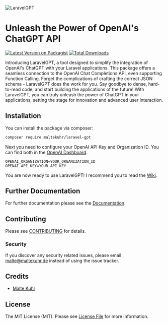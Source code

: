![LaravelGPT](https://github.com/maltekuhr/laravel-gpt/assets/80050109/21071831-78ba-4d0a-9911-f19f5a174e0b)
# Unleash the Power of OpenAI's ChatGPT API
[![Latest Version on Packagist](https://img.shields.io/packagist/v/maltekuhr/laravel-gpt.svg?style=flat-square)](https://packagist.org/packages/maltekuhr/laravel-gpt)
[![Total Downloads](https://img.shields.io/packagist/dt/maltekuhr/laravel-gpt.svg?style=flat-square)](https://packagist.org/packages/maltekuhr/laravel-gpt)

Introducing LaravelGPT, a tool designed to simplify the integration of OpenAI's ChatGPT with your Laravel applications. This package offers a seamless connection to the OpenAI Chat Completions API, even supporting Function Calling. Forget the complications of crafting the correct JSON schema - LaravelGPT does the work for you. Say goodbye to dense, hard-to-read code, and start building the applications of the future! With LaravelGPT, you can truly unleash the power of ChatGPT in your applications, setting the stage for innovation and advanced user interaction.

## Installation
You can install the package via composer:

```bash
composer require maltekuhr/laravel-gpt
```

Next you need to configure your OpenAI API Key and Organization ID. You can find both in the [OpenAI Dashboard](https://platform.openai.com/account/org-settings).

```dotenv
OPENAI_ORGANIZATION=YOUR_ORGANIZATION_ID
OPENAI_API_KEY=YOUR_API_KEY
```

You are now ready to use LaravelGPT! I recommend you to read the [Wiki](https://github.com/maltekuhr/laravel-gpt/wiki).

## Further Documentation
For further documentation please see the [Documentation](https://laravel-gpt.maltekuhr.de).

## Contributing

Please see [CONTRIBUTING](CONTRIBUTING.md) for details.

### Security

If you discover any security related issues, please email malte@maltekuhr.de instead of using the issue tracker.

## Credits

- [Malte Kuhr](https://github.com/maltekuhr)

## License

The MIT License (MIT). Please see [License File](LICENSE.md) for more information.